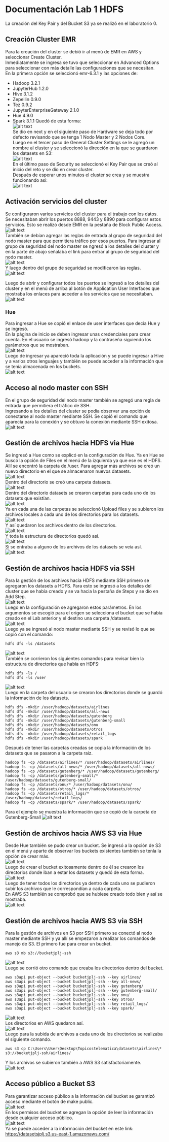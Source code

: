 # Documentación Lab 1 HDFS

La creación del Key Pair y del Bucket S3 ya se realizó en el laboratorio 0.

## Creación Cluster EMR
Para la creación del cluster se debió ir al menú de EMR en AWS y seleccionar Create Cluster.  
Inmediatamente se ingresa se tuvo que seleccionar en Advanced Options para seleccionar con más detalle las configuraciones que se necesitan.   
En la primera opción se seleccionó emr-6.3.1 y las opciones de: 
- Hadoop 3.2.1
- JupyterHub 1.2.0
- Hive 3.1.2
- Zepellin 0.9.0
- Tez 0.9.2
- JupyterEnterpriseGateway 2.1.0
- Hue 4.9.0
- Spark 3.1.1
Quedó de esta forma:  
![alt text](/BigData/Lab0/img/emr-1.jpg "emr1")  
Se dio en next y en el siguiente paso de Hardware se deja todo por defecto revisando que se tenga 1 Nodo Master y 2 Nodos Core.  
Luego en el tercer paso de General Cluster Settings se le agregó un nombre al cluster y se seleccionó la dirección en la que se guardaron los datasets en S3:  
![alt text](/BigData/Lab0/img/emr-2.jpg "emr2")  
En el último paso de Security se seleccionó el Key Pair que se creó al inicio del reto y se dio en crear cluster.  
Después de esperar unos minutos el cluster se crea y se muestra funcionando asi:  
![alt text](/BigData/Lab0/img/cluster_oka.jpg "clusterok")  

## Activación servicios del cluster
Se configuraron varios servicios del cluster para el trabajo con los datos.  
Se necesitaban abrir los puertos 8888, 9443 y 8890 para configurar estos servicios. Esto se realizó desde EMR en la pestaña de Block Public Access.  
![alt text](/BigData/Lab0/img/blockaccessemr.jpg "baccesemr")  
También se debían agregar las reglas de entrada al grupo de seguridad del nodo master para que permitiera tráfico por esos puertos. Para ingresar al grupo de seguridad del nodo master se ngresó a los detalles del cluster y en la parte de abajo señalaba el link para entrar al grupo de seguridad del nodo master.  
![alt text](/BigData/Lab0/img/cluster_info.jpg "clusterinfo")  
Y luego dentro del grupo de seguridad se modificaron las reglas.  
![alt text](/BigData/Lab0/img/security_master.jpg "securitymaster")  

Luego de abrir y configurar todos los puertos se ingresó a los detalles del cluster y en el menú de arriba al botón de Application User Interfaces que mostraba los enlaces para acceder a los servicios que se necesitaban.  
![alt text](/BigData/Lab0/img/user_interfaces.jpg "userinterfaces")  

### Hue
Para ingresar a Hue se copió el enlace de user interfaces que decía Hue y se ingresó.  
En la página de inicio se deben ingresar unas credenciales para crear cuenta. En el usuario se ingresó hadoop y la contraseña siguiendo los parámetros que se mostraban.  
![alt text](/BigData/Lab0/img/login_hue.jpg "loginhue")  
Luego de ingresar ya apareció toda la aplicación y se puede ingresar a Hive y a varios otros lenguajes y también se puede acceder a la información que se tenía almacenada en los buckets.  
![alt text](/BigData/Lab0/img/hue_ok.jpg "hueok")  

## Acceso al nodo master con SSH
En el grupo de seguridad del nodo master también se agregó una regla de entrada que permitiera el tráfico de SSH.  
Ingresando a los detalles del cluster se podía observar una opción de conectarse al nodo master mediante SSH. Se copió el comando que aparecía para la conexión y se obtuvo la conexión mediante SSH exitosa.  
![alt text](/BigData/Lab0/img/ssh_master.jpg "sshmaster")  

## Gestión de archivos hacia HDFS via Hue
Se ingresó a Hue como se explicó en la configuración de Hue. Ya en Hue se buscó la opción de Files en el menú de la izquierda ya que ese es el HDFS.  
Allí se encontró la carpeta de /user. Para agregar más archivos se creó un nuevo directorio en el que se almacenaron nuevos datasets.  
![alt text](/BigData/Lab1/img/hdfs_hue_1.jpg "hdfshue1")  
Dentro del directorio se creó una carpeta datasets.  
![alt text](/BigData/Lab1/img/hdfs_hue_2.jpg "hdfshue2")  
Dentro del directorio datasets se crearon carpetas para cada uno de los datasets que existían.  
![alt text](/BigData/Lab1/img/hdfs_hue_6.jpg "hdfshue6")  
Ya en cada una de las carpetas se seleccionó Upload files y se subieron los archivos locales a cada uno de los directorios para los datasets.  
![alt text](/BigData/Lab1/img/hdfs_hue_4.jpg "hdfshue4")  
Y así quedaron los archivos dentro de los directorios.  
![alt text](/BigData/Lab1/img/hdfs_hue_5.jpg "hdfshue5")  
Y toda la estructura de directorios quedó así.  
![alt text](/BigData/Lab1/img/hdfs_hue_3.jpg "hdfshue3")  
Si se entraba a alguno de los archivos de los datasets se veía así.  
![alt text](/BigData/Lab1/img/hdfs_hue_7.jpg "hdfshue7")  

## Gestión de archivos hacia HDFS via SSH
Para la gestión de los archivos hacia HDFS mediante SSH primero se agregaron los datasets a HDFS. Para esto se ingresó a los detalles del cluster que se había creado y se va hacia la pestaña de Steps y se dio en Add Step.  
![alt text](/BigData/Lab1/img/step_cluster.jpg "addstep")  
Luego en la configuración se agregaron estos parámetros. En los argumentos se escogió para el origen se selecciona el bucket que se había creado en el Lab anterior y el destino una carpeta /datasets.  
![alt text](/BigData/Lab1/img/step_config.jpg "stepcnf")  
Luego ya se ingresó al nodo master mediante SSH y se revisó lo que se copió con el comando:  
```
hdfs dfs -ls /datasets
```
![alt text](/BigData/Lab1/img/hdfs_datasets.jpg "hdfsdataset")  
También se corrieron los siguientes comandos para revisar bien la estructura de directorios que había en HDFS:
```
hdfs dfs -ls /
hdfs dfs -ls /user
```
![alt text](/BigData/Lab1/img/hdfs_lis.jpg "hdfslist")  
Luego en la carpeta del usuario se crearon los directorios donde se guardó la información de los datasets.
```
hdfs dfs -mkdir /user/hadoop/datasets/airlines
hdfs dfs -mkdir /user/hadoop/datasets/all-news
hdfs dfs -mkdir /user/hadoop/datasets/gutenberg
hdfs dfs -mkdir /user/hadoop/datasets/gutenberg-small
hdfs dfs -mkdir /user/hadoop/datasets/onu
hdfs dfs -mkdir /user/hadoop/datasets/otros
hdfs dfs -mkdir /user/hadoop/datasets/retail_logs
hdfs dfs -mkdir /user/hadoop/datasets/spark
```
Después de tener las carpetas creadas se copia la información de los datasets que se pasaron a la carpeta raíz.
```
hadoop fs -cp /datasets/airlines/* /user/hadoop/datasets/airlines/
hadoop fs -cp /datasets/all-news/* /user/hadoop/datasets/all-news/
hadoop fs -cp /datasets/gutenberg/* /user/hadoop/datasets/gutenberg/
hadoop fs -cp /datasets/gutenberg-small/* /user/hadoop/datasets/gutenberg-small/
hadoop fs -cp /datasets/onu/* /user/hadoop/datasets/onu/
hadoop fs -cp /datasets/otros/* /user/hadoop/datasets/otros/
hadoop fs -cp /datasets/retail_logs/* /user/hadoop/datasets/retail_logs/
hadoop fs -cp /datasets/spark/* /user/hadoop/datasets/spark/
```
Para el ejemplo se muestra la información que se copió de la carpeta de Gutenberg-Small
![alt text](/BigData/Lab1/img/gutenberg_small.jpg "gutenbergsmall")  

## Gestión de archivos hacia AWS S3 via Hue
Desde Hue también se pudo crear un bucket. Se ingresó a la opción de S3 en el menú y aparte de observar los buckets existentes también se tenía la opción de crear más.  
![alt text](/BigData/Lab1/img/s3_hue_1.jpg "s3hue1")  
Luego de crear el bucket exitosamente dentro de él se crearon los directorios donde iban a estar los datasets y quedó de esta forma.  
![alt text](/BigData/Lab1/img/s3_hue_2.jpg "s3hue2")  
Luego de tener todos los directorios ya dentro de cada uno se pudieron subir los archivos que le correspondían a cada carpeta.  
En AWS S3 también se comprobó que se hubiese creado todo bien y así se mostraba.  
![alt text](/BigData/Lab1/img/s3_hue_3.jpg "s3hue3")  

## Gestión de archivos hacia AWS S3 via SSH
Para la gestión de archivos en S3 por SSH primero se conectó al nodo master mediante SSH y ya allí se empezaron a realizar los comandos de manejo de S3. El primero fue para crear un bucket.  
```
aws s3 mb s3://bucketjplj-ssh
```  
![alt text](/BigData/Lab1/img/s3_ssh_1.jpg "s3ssh1")  
Luego se corrió otro comando que creaba los directorios dentro del bucket.  
```
aws s3api put-object --bucket bucketjplj-ssh --key airlines/
aws s3api put-object --bucket bucketjplj-ssh --key all-news/
aws s3api put-object --bucket bucketjplj-ssh --key gutenberg/
aws s3api put-object --bucket bucketjplj-ssh --key gutenberg-small/
aws s3api put-object --bucket bucketjplj-ssh --key onu/
aws s3api put-object --bucket bucketjplj-ssh --key otros/
aws s3api put-object --bucket bucketjplj-ssh --key retail_logs/
aws s3api put-object --bucket bucketjplj-ssh --key spark/
```  
![alt text](/BigData/Lab1/img/s3_ssh_2.jpg "s3ssh2")  
Los directorios en AWS quedaron así.  
![alt text](/BigData/Lab1/img/s3_ssh_3.jpg "s3ssh3")  
Luego para la subida de archivos a cada uno de los directorios se realizaba el siguiente comando.  
```
aws s3 cp C:\Users\User\Desktop\Topicostelematica\datasets\airlines\* s3://bucketjplj-ssh/airlines/
```  
Y los archivos se subieron también a AWS S3 satisfactoriamente.  
![alt text](/BigData/Lab1/img/s3_ssh_4.jpg "s3ssh4")  

## Acceso público a Bucket S3

Para garantizar acceso público a la información del bucket se garantizó acceso mediante el botón de make public.  
![alt text](/BigData/Lab1/img/make_public.jpg "makepublic")  
En los permisos del bucket se agregan la opción de leer la información desde cualquier acceso público.  
![alt text](/BigData/Lab1/img/acl_per.jpg "acl_per")  
Ya se puede acceder a la información del bucket en este link:  
https://datasetsjplj.s3.us-east-1.amazonaws.com/